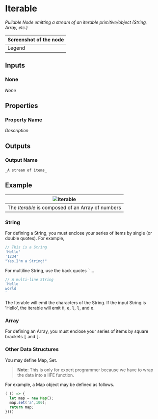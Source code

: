 # Iterable

_Pullable Node emitting a stream of an iterable primitive/object (String, Array, etc.)_

| Screenshot of the node |
|------------------------|
|Legend|


## Inputs

### None

_None_

## Properties
   
### Property Name

_Description_

## Outputs

### Output Name
    _A stream of items_

## Example

| ![Iterable](./img/first_example.png) |
|------------------------|
|The _Iterable_ is composed of an Array of numbers|

### String

For defining a String, you must enclose your series of items by single (or double quotes). For example,

```javascript
// This is a String
'Hello'
'1234'
"Yes,I'm a String!"
```

For multiline String, use the back quotes <kbd>`</kbd>...
```javascript
// A multi-line String
`Hello
world
`
```

The Iterable will emit the characters of the String. If the input String is 'Hello', the iterable will emit <kbd>H</kbd>, <kbd>e</kbd>, <kbd>l</kbd>, <kbd>l</kbd>, and <kbd>o</kbd>.
### Array

For defining an Array, you must enclose your series of items by square brackets <kbd>[</kbd> and <kbd>]</kbd>.

### Other Data Structures

You may define Map, Set.

> **Note**: This is only for expert programmer because we have to wrap the data into a IIFE function.

For example, a Map object may be defined as follows.

```javascript
( () => {
  let map = new Map();
  map.set('a',100);
  return map;
})()
```

